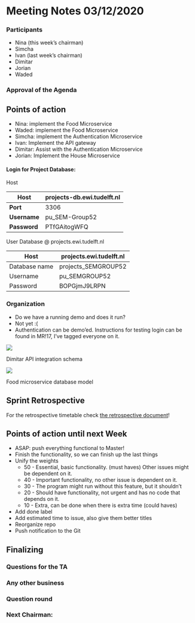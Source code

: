 # Meeting Notes 03/12/2020

### Participants
* Nina (this week’s chairman)
* Simcha
* Ivan (last week’s chairman)
* Dimitar
* Jorian 
* Waded

### Approval of the Agenda

## Points of action
* Nina: implement the Food Microservice
* Waded: implement the Food Microservice
* Simcha: implement the Authentication Microservice
* Ivan: Implement the API gateway
* Dimitar: Assist with the Authentication Microservice
* Jorian: Implement the House Microservice 

#### Login for Project Database:
Host

| **Host**     | projects-db.ewi.tudelft.nl |
| ------------ | -------------------------- |
| **Port**     | 3306                       |
| **Username** | pu\_SEM-Group52            |
| **Password** | PTfGAitogWFQ               |

User Database @ projects.ewi.tudelft.nl

| **Host**     | projects.ewi.tudelft.nl |
| ------------ | -------------------------- |
| Database name | projects\_SEMGROUP52 |
| Username      | pu\_SEMGROUP52 |
| Password      | BOPGjmJ9LRPN |

### Organization
* Do we have a running demo and does it run?
* Not yet :(
* Authentication can be demo’ed. Instructions for testing login can be found in MR!17, I’ve tagged everyone on it.

![](https://simchavos.com/images/dimitar_schema.PNG)

Dimitar API integration schema

![](https://simchavos.com/images/SQL_wb_database_model.png)

Food microservice database model


## Sprint Retrospective
For the retrospective timetable check [the retrospective document](../retrospectives/20201203-sprint-retrospective.md)!
## Points of action until next Week
* ASAP: push everything functional to Master!
* Finish the functionality, so we can finish up the last things
* Unify the weights
  * 50 - Essential, basic functionality. (must haves) Other issues might be dependent on it.
  * 40 - Important functionality, no other issue is dependent on it.
  * 30 - The program might run without this feature, but it shouldn’t
  * 20 - Should have functionality, not urgent and has no code that depends on it.
  * 10 - Extra, can be done when there is extra time (could haves)
* Add done label
* Add estimated time to issue, also give them better titles
* Reorganize repo
* Push notification to the Git

## Finalizing

### Questions for the TA

### Any other business

### Question round

### Next Chairman: 

